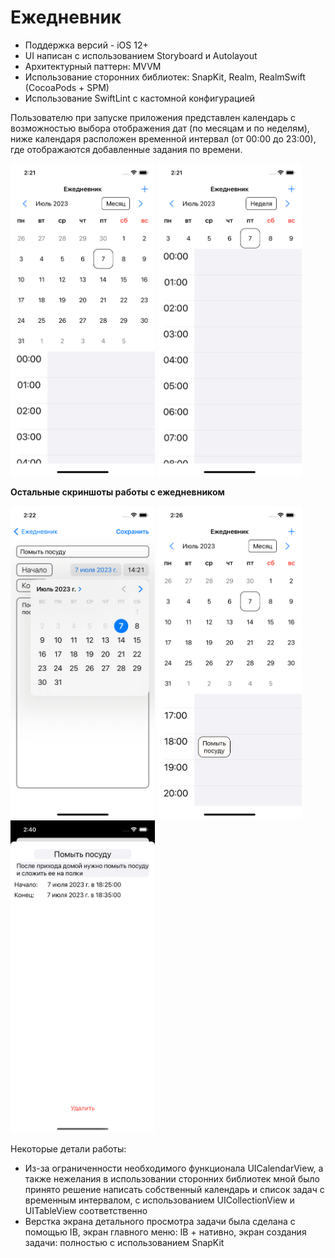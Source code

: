 # Ежедневник

- Поддержка версий - iOS 12+
- UI написан с использованием Storyboard и Autolayout
- Архитектурный паттерн: MVVM
- Использование сторонних библиотек: SnapKit, Realm, RealmSwift (CocoaPods + SPM)
- Использование SwiftLint с кастомной конфигурацией

Пользователю при запуске приложения представлен календарь с возможностью выбора отображения дат (по месяцам и по неделям),
ниже календаря расположен временной интервал (от 00:00 до 23:00), где отображаются добавленные задания по времени.

<p float="left">
<img src="https://github.com/ShaykhinurovRustam/simbir-soft-diary/blob/e53690d483a640a17a51594df0f45abd1a0dfad0/AssetsForRepo/1.png" height="500">
<img src="https://github.com/ShaykhinurovRustam/simbir-soft-diary/blob/e53690d483a640a17a51594df0f45abd1a0dfad0/AssetsForRepo/2.png" height="500">
</p>

**Остальные скриншоты работы с ежедневником**
<p float="left"
<img src="https://github.com/ShaykhinurovRustam/simbir-soft-diary/blob/e53690d483a640a17a51594df0f45abd1a0dfad0/AssetsForRepo/3.png" height="500">
<img src="https://github.com/ShaykhinurovRustam/simbir-soft-diary/blob/e53690d483a640a17a51594df0f45abd1a0dfad0/AssetsForRepo/4.png" height="500">
<img src="https://github.com/ShaykhinurovRustam/simbir-soft-diary/blob/e53690d483a640a17a51594df0f45abd1a0dfad0/AssetsForRepo/5.png" height="500">
<img src="https://github.com/ShaykhinurovRustam/simbir-soft-diary/blob/e53690d483a640a17a51594df0f45abd1a0dfad0/AssetsForRepo/6.png" height="500">
</p>

Некоторые детали работы:
- Из-за ограниченности необходимого функционала UICalendarView, а также нежелания в использовании сторонних библиотек мной было принято решение написать собственный календарь и список задач с временным интервалом, с использованием UICollectionView и UITableView соответственно
- Верстка экрана детального просмотра задачи была сделана с помощью IB, экран главного меню: IB + нативно, экран создания задачи: полностью с использованием SnapKit
